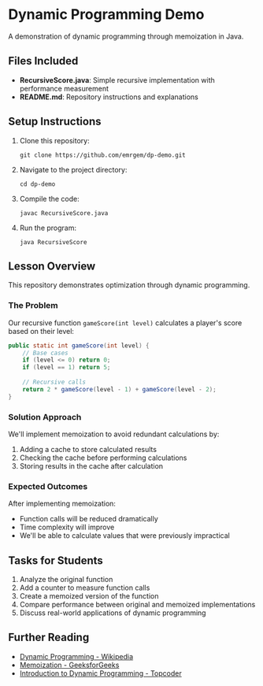 # Dynamic Programming Demo

A demonstration of dynamic programming through memoization in Java.

## Files Included

- **RecursiveScore.java**: Simple recursive implementation with performance measurement
- **README.md**: Repository instructions and explanations

## Setup Instructions

1. Clone this repository:
   ```
   git clone https://github.com/emrgem/dp-demo.git
   ```

2. Navigate to the project directory:
   ```
   cd dp-demo
   ```

3. Compile the code:
   ```
   javac RecursiveScore.java
   ```

4. Run the program:
   ```
   java RecursiveScore
   ```

## Lesson Overview

This repository demonstrates optimization through dynamic programming.
### The Problem

Our recursive function `gameScore(int level)` calculates a player's score based on their level:

```java
public static int gameScore(int level) {
    // Base cases
    if (level <= 0) return 0;
    if (level == 1) return 5;
    
    // Recursive calls
    return 2 * gameScore(level - 1) + gameScore(level - 2);
}
```

### Solution Approach

We'll implement memoization to avoid redundant calculations by:
1. Adding a cache to store calculated results
2. Checking the cache before performing calculations
3. Storing results in the cache after calculation

### Expected Outcomes

After implementing memoization:
- Function calls will be reduced dramatically
- Time complexity will improve
- We'll be able to calculate values that were previously impractical

## Tasks for Students

1. Analyze the original function
2. Add a counter to measure function calls
3. Create a memoized version of the function
4. Compare performance between original and memoized implementations
5. Discuss real-world applications of dynamic programming

## Further Reading

- [Dynamic Programming - Wikipedia](https://en.wikipedia.org/wiki/Dynamic_programming)
- [Memoization - GeeksforGeeks](https://www.geeksforgeeks.org/memoization-1d-2d-and-3d/)
- [Introduction to Dynamic Programming - Topcoder](https://www.topcoder.com/thrive/articles/Dynamic%20Programming:%20From%20Novice%20to%20Advanced)
